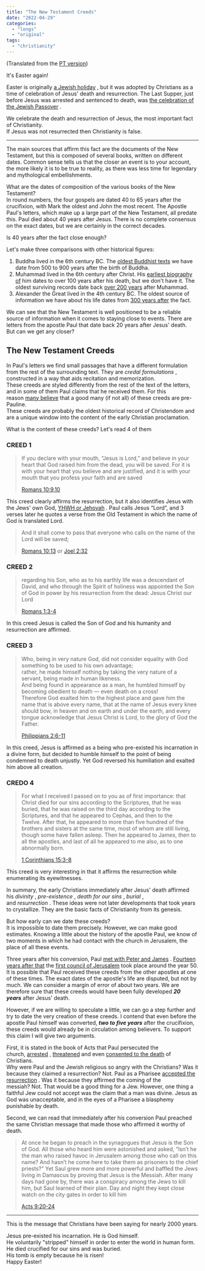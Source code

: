 ```yaml
---
title: "The New Testament Creeds"
date: "2022-04-29"
categories: 
  - "longs"
  - "original"
tags: 
  - "christianity"
---
```


(Translated from the [PT version](https://blog-pitermarx-com.translate.goog/2022/04/os-credos-do-novo-testamento))

It's Easter again!

Easter is originally [a Jewish holiday](https://en.wikipedia.org/wiki/Passover) , but it was adopted by Christians as a time of celebration of Jesus' death and resurrection. The Last Supper, just before Jesus was arrested and sentenced to death, was [the celebration of the Jewish Passover](https://www.biblegateway.com/passage/?search=Matthew%2026:18-20&version=ISV) .

We celebrate the death and resurrection of Jesus, the most important fact of Christianity.  
If Jesus was not resurrected then Christianity is false.

* * *

The main sources that affirm this fact are the documents of the New Testament, but this is composed of several books, written on different dates. Common sense tells us that the closer an event is to your account, the more likely it is to be true to reality, as there was less time for legendary and mythological embellishments.

What are the dates of composition of the various books of the New Testament?  
In round numbers, the four gospels are dated 40 to 65 years after the crucifixion, with Mark the oldest and John the most recent. The Apostle Paul's letters, which make up a large part of the New Testament, all predate this. Paul died about 40 years after Jesus. There is no complete consensus on the exact dates, but we are certainly in the correct decades.

Is 40 years after the fact close enough?

Let's make three comparisons with other historical figures:

1. Buddha lived in the 6th century BC. The [oldest Buddhist texts](https://en.wikipedia.org/wiki/Gandh%C4%81ran_Buddhist_texts) we have date from 500 to 900 years after the birth of Buddha.
2. Muhammad lived in the 6th century after Christ. His [earliest biography of](https://en.m.wikipedia.org/wiki/Ibn_Ishaq) him dates to over 100 years after his death, but we don't have it. The oldest surviving records date back [over 200 years](https://en.wikipedia.org/wiki/Muhammad#Early_biographies) after Muhammad.
3. Alexander the Great lived in the 4th century BC. The oldest source of information we have about his life dates from [300 years after](https://en.wikipedia.org/wiki/Diodorus_Siculus) the fact.

We can see that the New Testament is well positioned to be a reliable source of information when it comes to staying close to events. There are letters from the apostle Paul that date back 20 years after Jesus' death.  
But can we get any closer?

## The New Testament Creeds

In Paul's letters we find small passages that have a different formulation from the rest of the surrounding text. They are _credal formulations_ , constructed in a way that aids recitation and memorization.  
These creeds are styled differently from the rest of the text of the letters, and in some of them Paul claims that he received them. For this reason [many bel](https://translate.google.com/website?sl=en&tl=en&hl=pt-PT&client=webapp&u=https://ehrmanblog.org/was-jesus-made-god-by-god/)[i](https://ehrmanblog.org/was-jesus-made-god-by-god/)[eve](https://translate.google.com/website?sl=en&tl=en&hl=pt-PT&client=webapp&u=https://ehrmanblog.org/was-jesus-made-god-by-god/) that a good many (if not all) of these creeds are pre-Pauline.  
These creeds are probably the oldest historical record of Christendom and are a unique window into the content of the early Christian proclamation.

What is the content of these creeds? Let's read 4 of them

### CREED 1

> If you declare with your mouth, “Jesus is Lord,” and believe in your heart that God raised him from the dead, you will be saved. For it is with your heart that you believe and are justified, and it is with your mouth that you profess your faith and are saved
> 
> [Romans 10:9,10](https://www.biblegateway.com/passage/?search=Romans+10%3A9-10&version=NIV)

This creed clearly affirms the resurrection, but it also identifies Jesus with the Jews' own God, [YHWH or Jehovah](https://en.wikipedia.org/wiki/Tetragrammaton) . Paul calls Jesus “Lord”, and 3 verses later he quotes a verse from the Old Testament in which the name of God is translated Lord.

> And it shall come to pass that everyone who calls on the name of the Lord will be saved;
> 
> [Romans 10:13](https://www.biblegateway.com/passage/?search=Romans+10%3A13&version=NIV) or [Joel 2:32](https://www.biblegateway.com/passage/?search=joel+2%3A32&version=NIV)

### CREED 2

> regarding his Son, who as to his earthly life was a descendant of David, and who through the Spirit of holiness was appointed the Son of God in power by his resurrection from the dead: Jesus Christ our Lord
> 
> [Romans 1:3-4](https://www.biblegateway.com/passage/?search=romans+1%3A3-4&version=NIV)

In this creed Jesus is called the Son of God and his humanity and resurrection are affirmed.

### CREED 3

> Who, being in very nature God, did not consider equality with God something to be used to his own advantage;  
> rather, he made himself nothing by taking the very nature of a servant, being made in human likeness.  
> And being found in appearance as a man, he humbled himself by becoming obedient to death — even death on a cross!  
> Therefore God exalted him to the highest place and gave him the name that is above every name, that at the name of Jesus every knee should bow, in heaven and on earth and under the earth, and every tongue acknowledge that Jesus Christ is Lord, to the glory of God the Father.
> 
> [Philippians 2:6-11](https://www.biblegateway.com/passage/?search=Philippians+2%3A6-11&version=NIV)

In this creed, Jesus is affirmed as a being who pre-existed his incarnation in a divine form, but decided to humble himself to the point of being condemned to death unjustly. Yet God reversed his humiliation and exalted him above all creation.

### CREDO 4

> For what I received I passed on to you as of first importance: that Christ died for our sins according to the Scriptures, that he was buried, that he was raised on the third day according to the Scriptures, and that he appeared to Cephas, and then to the Twelve. After that, he appeared to more than five hundred of the brothers and sisters at the same time, most of whom are still living, though some have fallen asleep. Then he appeared to James, then to all the apostles, and last of all he appeared to me also, as to one abnormally born.
> 
> [1 Corinthians 15:3-8](https://www.biblegateway.com/passage/?search=1+Corinthians+15%3A3-8&version=NIV)

This creed is very interesting in that it affirms the resurrection while enumerating its eyewitnesses.

In summary, the early Christians immediately after Jesus' death affirmed his _divinity_ , _pre-existence_ , _death for our sins_ , _burial_ , and _resurrection_ . These ideas were not later developments that took years to crystallize. They are the basic facts of Christianity from its genesis.

But how early can we date these creeds?  
It is impossible to date them precisely. However, we can make good estimates. Knowing a little about the history of the apostle Paul, we know of two moments in which he had contact with the church in Jerusalem, the place of all these events.

Three years after his conversion, Paul [met with Peter and James](https://www.biblegateway.com/passage/?search=Galatians+1%3A18-20&version=NIV) . [Fourteen years after that](https://www.biblegateway.com/passage/?search=Galatians+2%3A1&version=NIV) the [first council of Jerusalem](https://en.wikipedia.org/wiki/Council_of_Jerusalem) took place around the year 50. It is possible that Paul received these creeds from the other apostles at one of these times. The exact dates of the apostle's life are disputed, but not by much. We can consider a margin of error of about two years. We are therefore sure that these creeds would have been fully developed **_20 years_** after Jesus' death.

However, if we are willing to speculate a little, we can go a step further and try to date the very creation of these creeds. I contend that even before the apostle Paul himself was converted, _**two to five years**_ after the crucifixion, these creeds would already be in circulation among believers. To support this claim I will give two arguments.

First, it is stated in the book of Acts that Paul persecuted the church, [arrested](https://www.biblegateway.com/passage/?search=acts+8%3A3&version=NIV) , [threatened](https://www.biblegateway.com/passage/?search=acts+9%3A1&version=NIV) and even [consented to the death](https://www.biblegateway.com/passage/?search=acts+22%3A20&version=NIV) of Christians.  
Why were Paul and the Jewish religious so angry with the Christians? Was it because they claimed a resurrection? Not. Paul as a Pharisee [accepted the resurrection](https://www.biblegateway.com/passage/?search=acts+23%3A8&version=NIV) . Was it because they affirmed the coming of the messiah? Not. That would be a good thing for a Jew. However, one thing a faithful Jew could not accept was the claim that a man was divine. Jesus as God was unacceptable, and in the eyes of a Pharisee a blasphemy punishable by death.

Second, we can read that immediately after his conversion Paul preached the same Christian message that made those who affirmed it worthy of death.

> At once he began to preach in the synagogues that Jesus is the Son of God. All those who heard him were astonished and asked, “Isn’t he the man who raised havoc in Jerusalem among those who call on this name? And hasn’t he come here to take them as prisoners to the chief priests?” Yet Saul grew more and more powerful and baffled the Jews living in Damascus by proving that Jesus is the Messiah. After many days had gone by, there was a conspiracy among the Jews to kill him, but Saul learned of their plan. Day and night they kept close watch on the city gates in order to kill him
> 
> [Acts 9:20-24](https://www.biblegateway.com/passage/?search=acts+9%3A20-24&version=NIV)

* * *

This is the message that Christians have been saying for nearly 2000 years.

Jesus pre-existed his incarnation. He is God himself.  
He voluntarily "stripped" himself in order to enter the world in human form.  
He died crucified for our sins and was buried.  
His tomb is empty because he is risen!  
Happy Easter!
